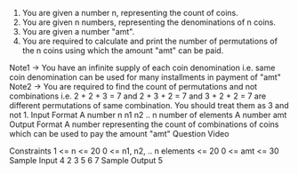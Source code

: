 1. You are given a number n, representing the count of coins.
2. You are given n numbers, representing the denominations of n coins.
3. You are given a number "amt".
4. You are required to calculate and print the number of permutations of the n coins using which the
   amount "amt" can be paid.

Note1 -> You have an infinite supply of each coin denomination i.e. same coin denomination can be
used for many installments in payment of "amt"
Note2 -> You are required to find the count of permutations and not combinations i.e.
2 + 2 + 3 = 7 and 2 + 3 + 2 = 7 and 3 + 2 + 2 = 7 are different permutations of same
combination. You should treat them as 3 and not 1.
Input Format
A number n
n1
n2
.. n number of elements
A number amt
Output Format
A number representing the count of combinations of coins which can be used to pay the amount "amt"
Question Video

Constraints
1 <= n <= 20
0 <= n1, n2, .. n elements <= 20
0 <= amt <= 30
Sample Input
4
2
3
5
6
7
Sample Output
5
